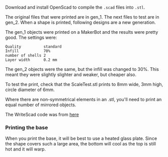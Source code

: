 Download and install OpenScad to compile the `.scad` files into `.stl`.

The original files that were printed are in gen_1. The next files to test are in gen_2. When a
shape is printed, following designs are a new generation.

The gen_1 objects were printed on a MakerBot and the results were pretty good.
The settings were:

    Quality          standard
    Infill           70%
    number of shells 2
    Layer width      0.2 mm

The gen_2 objects were the same, but the infill was changed to 30%. This meant they were slightly
slighter and weaker, but cheaper also.

To test the print, check that the ScaleTest.stl prints to 8mm wide, 3mm high, circle diameter of
6mm.

Where there are non-symmetrical elements in an .stl, you'll need to print an equal number of
mirrored objects.

The WriteScad code was from [here](https://www.thingiverse.com/thing:16193)

### Printing the base

When you print the base, it will be best to use a heated glass plate. Since the shape covers such
a large area, the bottom will cool as the top is still hot and it will warp.
